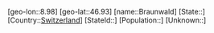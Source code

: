 ﻿---
location: [46.93,8.98]
type: City
tags:
- geo/City


SpocWebEntityId: 29325
isDeleted: false
confidential: public

---
[geo-lon::8.98]
[geo-lat::46.93]
[name::Braunwald]
[State::]
[Country::[Switzerland](geo/Continent/Europe/Switzerland.md)]
[StateId::]
[Population::]
[Unknown::]


